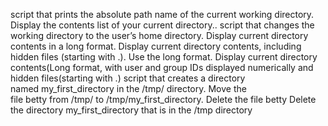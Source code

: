 script that prints the absolute path name of the current working directory.
Display the contents list of your current directory..
script that changes the working directory to the user’s home directory.
Display current directory contents in a long format.
Display current directory contents, including hidden files (starting with .). Use the long format.
Display current directory contents(Long format, with user and group IDs displayed numerically and hidden files(starting with .) 
script that creates a directory named my_first_directory in the /tmp/ directory.
Move the file betty from /tmp/ to /tmp/my_first_directory.
Delete the file betty
Delete the directory my_first_directory that is in the /tmp directory
